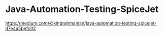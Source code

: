 # Java-Automation-Testing-SpiceJet
https://medium.com/@kingrahmanian/java-automation-testing-spicejet-d7e4a5befc02
